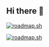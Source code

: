 ## Hi there 👋

[![roadmap.sh](https://roadmap.sh/card/wide/676476558fe51199da40d238?variant=dark&roadmaps=devops)](https://roadmap.sh)

<a href="https://roadmap.sh"><img src="https://roadmap.sh/card/wide/676476558fe51199da40d238?variant=dark&roadmaps=devops" alt="roadmap.sh"/></a>
